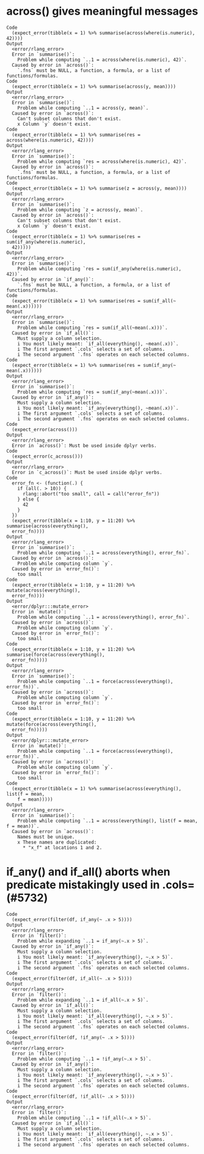 # across() gives meaningful messages

    Code
      (expect_error(tibble(x = 1) %>% summarise(across(where(is.numeric), 42))))
    Output
      <error/rlang_error>
      Error in `summarise()`:
        Problem while computing `..1 = across(where(is.numeric), 42)`.
      Caused by error in `across()`:
        `.fns` must be NULL, a function, a formula, or a list of functions/formulas.
    Code
      (expect_error(tibble(x = 1) %>% summarise(across(y, mean))))
    Output
      <error/rlang_error>
      Error in `summarise()`:
        Problem while computing `..1 = across(y, mean)`.
      Caused by error in `across()`:
        Can't subset columns that don't exist.
        x Column `y` doesn't exist.
    Code
      (expect_error(tibble(x = 1) %>% summarise(res = across(where(is.numeric), 42))))
    Output
      <error/rlang_error>
      Error in `summarise()`:
        Problem while computing `res = across(where(is.numeric), 42)`.
      Caused by error in `across()`:
        `.fns` must be NULL, a function, a formula, or a list of functions/formulas.
    Code
      (expect_error(tibble(x = 1) %>% summarise(z = across(y, mean))))
    Output
      <error/rlang_error>
      Error in `summarise()`:
        Problem while computing `z = across(y, mean)`.
      Caused by error in `across()`:
        Can't subset columns that don't exist.
        x Column `y` doesn't exist.
    Code
      (expect_error(tibble(x = 1) %>% summarise(res = sum(if_any(where(is.numeric),
      42)))))
    Output
      <error/rlang_error>
      Error in `summarise()`:
        Problem while computing `res = sum(if_any(where(is.numeric), 42))`.
      Caused by error in `if_any()`:
        `.fns` must be NULL, a function, a formula, or a list of functions/formulas.
    Code
      (expect_error(tibble(x = 1) %>% summarise(res = sum(if_all(~ mean(.x))))))
    Output
      <error/rlang_error>
      Error in `summarise()`:
        Problem while computing `res = sum(if_all(~mean(.x)))`.
      Caused by error in `if_all()`:
        Must supply a column selection.
        i You most likely meant: `if_all(everything(), ~mean(.x))`.
        i The first argument `.cols` selects a set of columns.
        i The second argument `.fns` operates on each selected columns.
    Code
      (expect_error(tibble(x = 1) %>% summarise(res = sum(if_any(~ mean(.x))))))
    Output
      <error/rlang_error>
      Error in `summarise()`:
        Problem while computing `res = sum(if_any(~mean(.x)))`.
      Caused by error in `if_any()`:
        Must supply a column selection.
        i You most likely meant: `if_any(everything(), ~mean(.x))`.
        i The first argument `.cols` selects a set of columns.
        i The second argument `.fns` operates on each selected columns.
    Code
      (expect_error(across()))
    Output
      <error/rlang_error>
      Error in `across()`: Must be used inside dplyr verbs.
    Code
      (expect_error(c_across()))
    Output
      <error/rlang_error>
      Error in `c_across()`: Must be used inside dplyr verbs.
    Code
      error_fn <- (function(.) {
        if (all(. > 10)) {
          rlang::abort("too small", call = call("error_fn"))
        } else {
          42
        }
      })
      (expect_error(tibble(x = 1:10, y = 11:20) %>% summarise(across(everything(),
      error_fn))))
    Output
      <error/rlang_error>
      Error in `summarise()`:
        Problem while computing `..1 = across(everything(), error_fn)`.
      Caused by error in `across()`:
        Problem while computing column `y`.
      Caused by error in `error_fn()`:
        too small
    Code
      (expect_error(tibble(x = 1:10, y = 11:20) %>% mutate(across(everything(),
      error_fn))))
    Output
      <error/dplyr:::mutate_error>
      Error in `mutate()`:
        Problem while computing `..1 = across(everything(), error_fn)`.
      Caused by error in `across()`:
        Problem while computing column `y`.
      Caused by error in `error_fn()`:
        too small
    Code
      (expect_error(tibble(x = 1:10, y = 11:20) %>% summarise(force(across(everything(),
      error_fn)))))
    Output
      <error/rlang_error>
      Error in `summarise()`:
        Problem while computing `..1 = force(across(everything(), error_fn))`.
      Caused by error in `across()`:
        Problem while computing column `y`.
      Caused by error in `error_fn()`:
        too small
    Code
      (expect_error(tibble(x = 1:10, y = 11:20) %>% mutate(force(across(everything(),
      error_fn)))))
    Output
      <error/dplyr:::mutate_error>
      Error in `mutate()`:
        Problem while computing `..1 = force(across(everything(), error_fn))`.
      Caused by error in `across()`:
        Problem while computing column `y`.
      Caused by error in `error_fn()`:
        too small
    Code
      (expect_error(tibble(x = 1) %>% summarise(across(everything(), list(f = mean,
        f = mean)))))
    Output
      <error/rlang_error>
      Error in `summarise()`:
        Problem while computing `..1 = across(everything(), list(f = mean, f = mean))`.
      Caused by error in `across()`:
        Names must be unique.
        x These names are duplicated:
          * "x_f" at locations 1 and 2.

# if_any() and if_all() aborts when predicate mistakingly used in .cols= (#5732)

    Code
      (expect_error(filter(df, if_any(~ .x > 5))))
    Output
      <error/rlang_error>
      Error in `filter()`:
        Problem while expanding `..1 = if_any(~.x > 5)`.
      Caused by error in `if_any()`:
        Must supply a column selection.
        i You most likely meant: `if_any(everything(), ~.x > 5)`.
        i The first argument `.cols` selects a set of columns.
        i The second argument `.fns` operates on each selected columns.
    Code
      (expect_error(filter(df, if_all(~ .x > 5))))
    Output
      <error/rlang_error>
      Error in `filter()`:
        Problem while expanding `..1 = if_all(~.x > 5)`.
      Caused by error in `if_all()`:
        Must supply a column selection.
        i You most likely meant: `if_all(everything(), ~.x > 5)`.
        i The first argument `.cols` selects a set of columns.
        i The second argument `.fns` operates on each selected columns.
    Code
      (expect_error(filter(df, !if_any(~ .x > 5))))
    Output
      <error/rlang_error>
      Error in `filter()`:
        Problem while computing `..1 = !if_any(~.x > 5)`.
      Caused by error in `if_any()`:
        Must supply a column selection.
        i You most likely meant: `if_any(everything(), ~.x > 5)`.
        i The first argument `.cols` selects a set of columns.
        i The second argument `.fns` operates on each selected columns.
    Code
      (expect_error(filter(df, !if_all(~ .x > 5))))
    Output
      <error/rlang_error>
      Error in `filter()`:
        Problem while computing `..1 = !if_all(~.x > 5)`.
      Caused by error in `if_all()`:
        Must supply a column selection.
        i You most likely meant: `if_all(everything(), ~.x > 5)`.
        i The first argument `.cols` selects a set of columns.
        i The second argument `.fns` operates on each selected columns.

